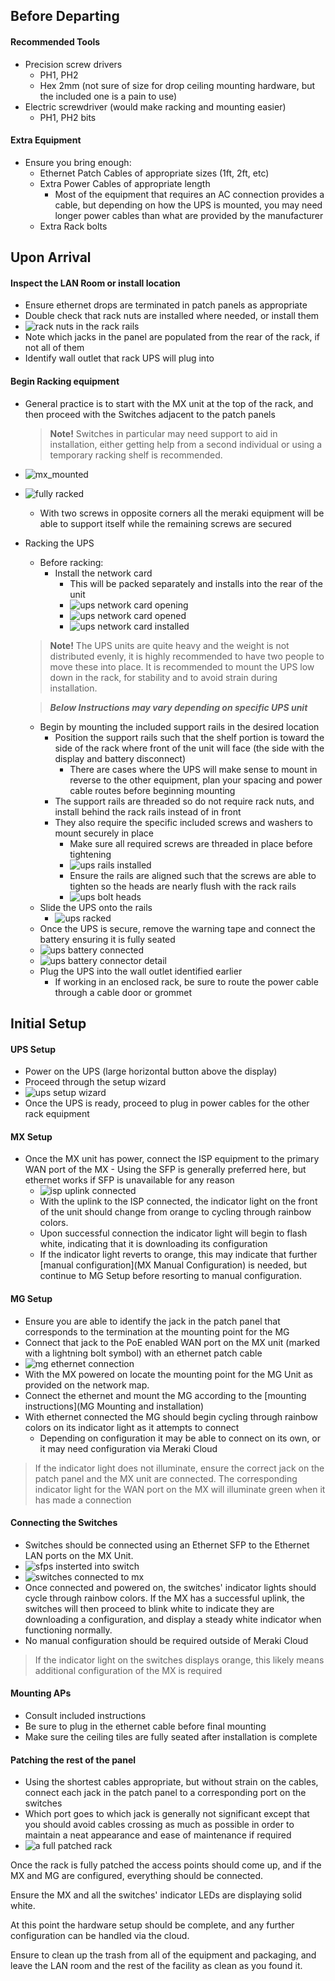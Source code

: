 ## Before Departing

#### Recommended Tools
- Precision screw drivers
	- PH1, PH2
	- Hex 2mm (not sure of size for drop ceiling mounting hardware, but the included one is a pain to use)
- Electric screwdriver (would make racking and mounting easier)
	- PH1, PH2 bits

#### Extra Equipment
- Ensure you bring enough:
	- Ethernet Patch Cables of appropriate sizes (1ft, 2ft, etc)
	- Extra Power Cables of appropriate length
		- Most of the equipment that requires an AC connection provides a cable, but depending on how the UPS is mounted, you may need longer power cables than what are provided by the manufacturer
	- Extra Rack bolts

## Upon Arrival

#### Inspect the LAN Room or install location
- Ensure ethernet drops are terminated in patch panels as appropriate
- Double check that rack nuts are installed where needed, or install them
- ![rack nuts in the rack rails](images/rack_nut_photo.jpg)
- Note which jacks in the panel are populated from the rear of the rack, if not all of them
- Identify wall outlet that rack UPS will plug into

#### Begin Racking equipment
- General practice is to start with the MX unit at the top of the rack, and then proceed with the Switches adjacent to the patch panels

	> **Note!** Switches in particular may need support to aid in installation, either getting help from a second individual or using a temporary racking shelf is recommended.

- ![mx_mounted](images/mx_photo.jpg)

- ![fully racked](images/fully_racked_photo.jpg)
	- With two screws in opposite corners all the meraki equipment will be able to support itself while the remaining screws are secured
- Racking the UPS
	- Before racking: 
		- Install the network card
			- This will be packed separately and installs into the rear of the unit
			- ![ups network card opening](images/ups_network_pre.jpg)
			- ![ups network card opened](images/ups_network_open.jpg)
			- ![ups network card installed](images/ups_network_finished.jpg)
	> **Note!** The UPS units are quite heavy and the weight is not distributed evenly, it is highly recommended to have two people to move these into place. 
	It is recommended to mount the UPS low down in the rack, for stability and to avoid strain during installation.

	> ***Below Instructions may vary depending on specific UPS unit***

	- Begin by mounting the included support rails in the desired location
		- Position the support rails such that the shelf portion is toward the side of the rack where front of the unit will face (the side with the display and battery disconnect)
			- There are cases where the UPS will make sense to mount in reverse to the other equipment, plan your spacing and power cable routes before beginning mounting
		- The support rails are threaded so do not require rack nuts, and install behind the rack rails instead of in front
		- They also require the specific included screws and washers to mount securely in place
			- Make sure all required screws are threaded in place before tightening
			- ![ups rails installed](images/ups_rails.jpg)
			- Ensure the rails are aligned such that the screws are able to tighten so the heads are nearly flush with the rack rails
			- ![ups bolt heads](images/ups_bolts.jpg)
	- Slide the UPS onto the rails
		- ![ups racked](images/ups_racked.jpg)
	- Once the UPS is secure, remove the warning tape and connect the battery ensuring it is fully seated
	- ![ups battery connected](images/ups_battery_connected.jpg)
	- ![ups battery connector detail](images/ups_battery_detail.jpg)
	- Plug the UPS into the wall outlet identified earlier
		- If working in an enclosed rack, be sure to route the power cable through a cable door or grommet

## Initial Setup

#### UPS Setup
- Power on the UPS (large horizontal button above the display)
- Proceed through the setup wizard
- ![ups setup wizard](images/ups_setup_wizard.jpg)
- Once the UPS is ready, proceed to plug in power cables for the other rack equipment

#### MX Setup
- Once the MX unit has power, connect the ISP equipment to the primary WAN port of the MX
		- Using the SFP is generally preferred here, but ethernet works if SFP is unavailable for any reason
	- ![isp uplink connected](images/isp_uplink_connected.jpg)
	- With the uplink to the ISP connected, the indicator light on the front of the unit should change from orange to cycling through rainbow colors.
	- Upon successful connection the indicator light will begin to flash white, indicating that it is downloading its configuration
	- If the indicator light reverts to orange, this may indicate that further [manual configuration](MX Manual Configuration) is needed, but continue to MG Setup before resorting to manual configuration.

#### MG Setup
- Ensure you are able to identify the jack in the patch panel that corresponds to the termination at the mounting point for the MG
- Connect that jack to the PoE enabled WAN port on the MX unit (marked with a lightning bolt symbol) with an ethernet patch cable
- ![mg ethernet connection](images/mg_ethernet_connection.jpg)
- With the MX powered on locate the mounting point for the MG Unit as provided on the network map.
- Connect the ethernet and mount the MG according to the [mounting instructions](MG Mounting and installation)
- With ethernet connected the MG should begin cycling through rainbow colors on its indicator light as it attempts to connect
	- Depending on configuration it may be able to connect on its own, or it may need configuration via Meraki Cloud
> If the indicator light does not illuminate, ensure the correct jack on the patch panel and the MX unit are connected. The corresponding indicator light for the WAN port on the MX will illuminate green when it has made a connection

#### Connecting the Switches
- Switches should be connected using an Ethernet SFP to the Ethernet LAN ports on the MX Unit.
- ![sfps insterted into switch](images/switch_sfp.jpg)
- ![switches connected to mx](images/switch_connections.jpg)
- Once connected and powered on, the switches' indicator lights should cycle through rainbow colors. If the MX has a successful uplink, the switches will then proceed to blink white to indicate they are downloading a configuration, and display a steady white indicator when functioning normally.
- No manual configuration should be required outside of Meraki Cloud
> If the indicator light on the switches displays orange, this likely means additional configuration of the MX is required

#### Mounting APs
- Consult included instructions
- Be sure to plug in the ethernet cable before final mounting
- Make sure the ceiling tiles are fully seated after installation is complete

#### Patching the rest of the panel
- Using the shortest cables appropriate, but without strain on the cables, connect each jack in the patch panel to a corresponding port on the switches
- Which port goes to which jack is generally not significant except that you should avoid cables crossing as much as possible in order to maintain a neat appearance and ease of maintenance if required
- ![a full patched rack](images/fully_patched.jpg)

Once the rack is fully patched the access points should come up, and if the MX and MG are configured, everything should be connected.

Ensure the MX and all the switches' indicator LEDs are displaying solid white.

At this point the hardware setup should be complete, and any further configuration can be handled via the cloud.

Ensure to clean up the trash from all of the equipment and packaging, and leave the LAN room and the rest of the facility as clean as you found it.